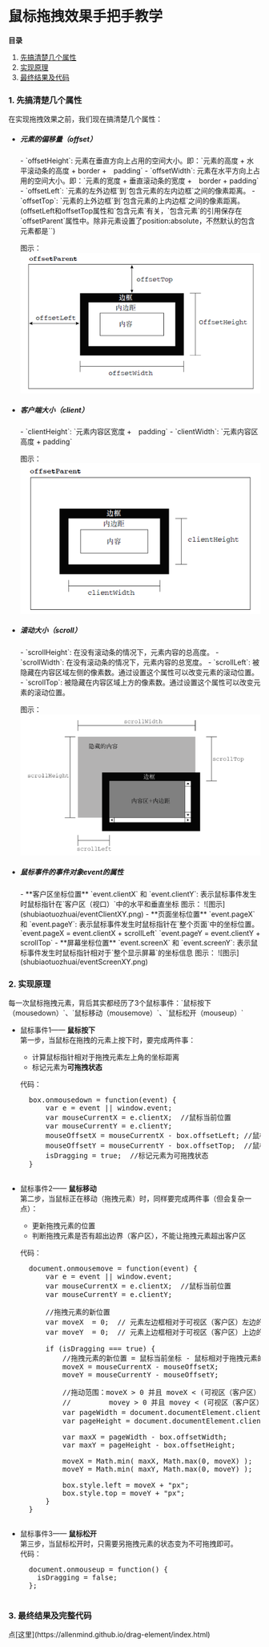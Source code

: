 <h1>鼠标拖拽效果手把手教学</h1>

**目录**  
1. [先搞清楚几个属性](#chapter1)  
2. [实现原理](#chapter2)  
3. [最终结果及代码](#chapter3)

<h3 id="chapter1">1. 先搞清楚几个属性</h3>  
在实现拖拽效果之前，我们现在搞清楚几个属性：  

* <h5>元素的偏移量（offset）</h5>  
	- `offsetHeight`: 元素在垂直方向上占用的空间大小。即：`元素的高度 + 水平滚动条的高度 + border +　padding`  
	- `offsetWidth`: 元素在水平方向上占用的空间大小。即：`元素的宽度 + 垂直滚动条的宽度 +　border + padding`  
	- `offsetLeft`: `元素的左外边框`到`包含元素的左内边框`之间的像素距离。  
	- `offsetTop`: `元素的上外边框`到`包含元素的上内边框`之间的像素距离。  
	(offsetLeft和offsetTop属性和`包含元素`有关，`包含元素`的引用保存在`offsetParent`属性中。除非元素设置了position:absolute，不然默认的包含元素都是`<body>`)  

	图示：  
	![图示](shubiaotuozhuai/offsetXXX.png)  
	
* <h5>客户端大小（client）</h5>  
	- `clientHeight`: `元素内容区宽度 +　padding`  
	- `clientWidth`: `元素内容区高度 + padding`  

	图示：  
	![图示](shubiaotuozhuai/clientXXX.png)  

* <h5>滚动大小（scroll）</h5>  
	- `scrollHeight`: 在没有滚动条的情况下，元素内容的总高度。  
	- `scrollWidth`: 在没有滚动条的情况下，元素内容的总宽度。  
	- `scrollLeft`: 被隐藏在内容区域左侧的像素数。通过设置这个属性可以改变元素的滚动位置。  
	- `scrollTop`: 被隐藏在内容区域上方的像素数。通过设置这个属性可以改变元素的滚动位置。  
	
	图示：  
	![图示](shubiaotuozhuai/scrollXXX.png) 

* <h5>鼠标事件的事件对象event的属性</h5>  
	- **客户区坐标位置**  
		`event.clientX` 和 `event.clientY`: 表示鼠标事件发生时鼠标指针在`客户区（视口）`中的水平和垂直坐标  
		图示：  
		![图示](shubiaotuozhuai/eventClientXY.png)  
	- **页面坐标位置**  
		`event.pageX` 和 `event.pageY`: 表示鼠标事件发生时鼠标指针在`整个页面`中的坐标位置。  
		`event.pageX = event.clientX + scrollLeft`  
		`event.pageY = event.clientY + scrollTop`  
	- **屏幕坐标位置**  
		`event.screenX` 和 `event.screenY`: 表示鼠标事件发生时鼠标指针相对于`整个显示屏幕`的坐标信息  
		图示：  
		![图示](shubiaotuozhuai/eventScreenXY.png)   

<h3 id="chapter2">2. 实现原理</h3>  
每一次鼠标拖拽元素，背后其实都经历了3个鼠标事件：`鼠标按下（mousedown）`、`鼠标移动（mousemove）`、`鼠标松开（mouseup）`  

* 鼠标事件1—— **鼠标按下**  
	第一步，当鼠标在拖拽的元素上按下时，要完成两件事：  
	- 计算鼠标指针相对于拖拽元素左上角的坐标距离  
	- 标记元素为**可拖拽状态**  
	
	代码：  
	<pre>
	box.onmousedown = function(event) {
	    var e = event || window.event;
        var mouseCurrentX = e.clientX;  //鼠标当前位置
        var mouseCurrentY = e.clientY; 
	    mouseOffsetX = mouseCurrentX - box.offsetLeft; //鼠标相对于拖拽元素左边框的距离
	    mouseOffsetY = mouseCurrentY - box.offsetTop;  //鼠标相对于拖拽元素上边框的距离
	    isDragging = true;  //标记元素为可拖拽状态 
	}
	</pre>
* 鼠标事件2—— **鼠标移动**  
	第二步，当鼠标正在移动（拖拽元素）时，同样要完成两件事（但会复杂一点）：  
	- 更新拖拽元素的位置  
	- 判断拖拽元素是否有超出边界（客户区），不能让拖拽元素超出客户区  
	
	代码：  
	<pre>
	document.onmousemove = function(event) {
	    var e = event || window.event;
	    var mouseCurrentX = e.clientX;  //鼠标当前位置
        var mouseCurrentY = e.clientY;

        //拖拽元素的新位置
        var moveX  = 0;  // 元素左边框相对于可视区（客户区）左边的距离
        var moveY  = 0;  // 元素上边框相对于可视区（客户区）上边的距离

        if (isDragging === true) {
            //拖拽元素的新位置 = 鼠标当前坐标 - 鼠标相对于拖拽元素的坐标
            moveX = mouseCurrentX - mouseOffsetX;  
            moveY = mouseCurrentY - mouseOffsetY;

            //拖动范围：moveX > 0 并且 moveX < (可视区（客户区）最大宽度 - 拖拽元素的宽度)
            //         movey > 0 并且 movey < (可视区（客户区）最大高度 - 拖拽元素的高度)
            var pageWidth = document.documentElement.clientWidth;  //浏览器窗口的大小
            var pageHeight = document.documentElement.clientHeight;

            var maxX = pageWidth - box.offsetWidth;
            var maxY = pageHeight - box.offsetHeight;

            moveX = Math.min( maxX, Math.max(0, moveX) );  // 0 < moveX < maxX
            moveY = Math.min( maxY, Math.max(0, moveY) );  // 0 < moveY < maxY

            box.style.left = moveX + "px";
            box.style.top = moveY + "px";
        }		
	}
	</pre>
* 鼠标事件3—— **鼠标松开**  
	第三步，当鼠标松开时，只需要另拖拽元素的状态变为不可拖拽即可。  
	代码：  
	<pre>
    document.onmouseup = function() {
      isDragging = false;
    };
	</pre>

<h3 id="chapter3">3. 最终结果及完整代码</h3>  
点[这里](https://allenmind.github.io/drag-element/index.html)